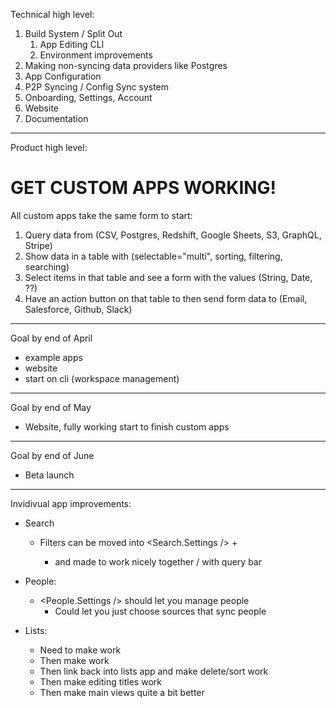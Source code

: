 Technical high level:

1. Build System / Split Out
   1. App Editing CLI
   2. Environment improvements
2. Making non-syncing data providers like Postgres
3. App Configuration
4. P2P Syncing / Config Sync system
5. Onboarding, Settings, Account
6. Website
7. Documentation

---

Product high level:

# GET CUSTOM APPS WORKING!

All custom apps take the same form to start:

1. Query data from (CSV, Postgres, Redshift, Google Sheets, S3, GraphQL, Stripe)
2. Show data in a table with (selectable="multi", sorting, filtering, searching)
3. Select items in that table and see a form with the values (String, Date, ??)
4. Have an action button on that table to then send form data to (Email, Salesforce, Github, Slack)

---

Goal by end of April

- example apps
- website
- start on cli (workspace management)

---

Goal by end of May

- Website, fully working start to finish custom apps

---

Goal by end of June

- Beta launch

---

Invidivual app improvements:

- Search

  - Filters can be moved into <Search.Settings /> + <Lists />
    - and made to work nicely together / with query bar

- People:

  - <People.Settings /> should let you manage people
    - Could let you just choose sources that sync people

- Lists:
  - Need to make <Stack /> <ListStack /> work
  - Then make <TreeList /> work
  - Then link back into lists app and make delete/sort work
  - Then make editing titles work
  - Then make main views quite a bit better
